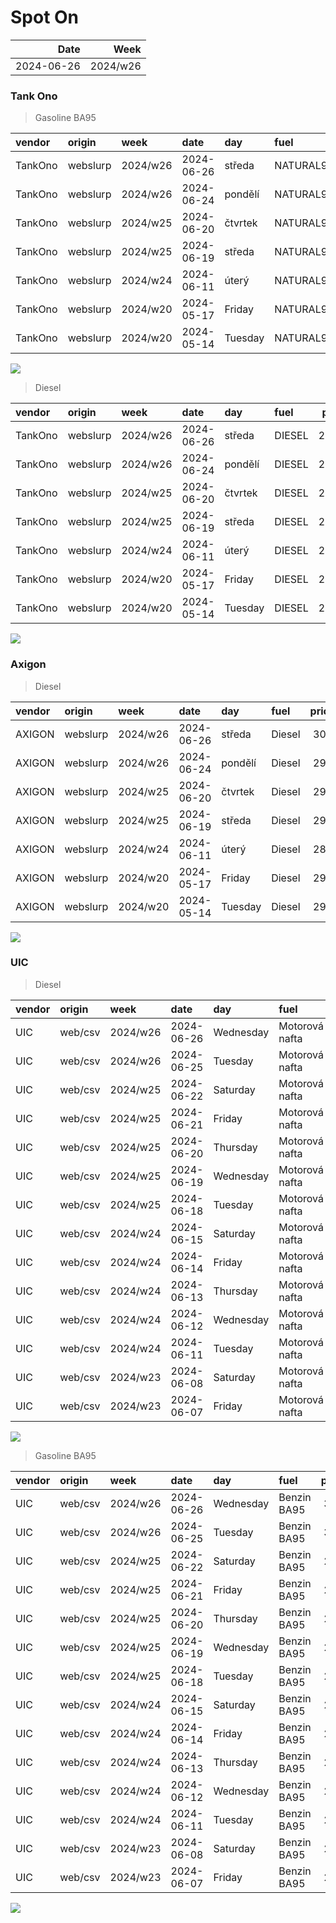 Spot On
================

|       Date |     Week |
|-----------:|---------:|
| 2024-06-26 | 2024/w26 |

### Tank Ono

> Gasoline BA95

| vendor  | origin   | week     | date       | day     | fuel      | price | PriceVAT |
|:--------|:---------|:---------|:-----------|:--------|:----------|------:|---------:|
| TankOno | webslurp | 2024/w26 | 2024-06-26 | středa  | NATURAL95 | 29.67 |     35.9 |
| TankOno | webslurp | 2024/w26 | 2024-06-24 | pondělí | NATURAL95 | 29.67 |     35.9 |
| TankOno | webslurp | 2024/w25 | 2024-06-20 | čtvrtek | NATURAL95 | 29.34 |     35.5 |
| TankOno | webslurp | 2024/w25 | 2024-06-19 | středa  | NATURAL95 | 29.34 |     35.5 |
| TankOno | webslurp | 2024/w24 | 2024-06-11 | úterý   | NATURAL95 | 29.34 |     35.5 |
| TankOno | webslurp | 2024/w20 | 2024-05-17 | Friday  | NATURAL95 | 30.50 |     36.9 |
| TankOno | webslurp | 2024/w20 | 2024-05-14 | Tuesday | NATURAL95 | 30.99 |     37.5 |

<img src="SpotOn_files/figure-gfm/tono-ba95-1.png" style="display: block; margin: auto auto auto 0;" />

> Diesel

| vendor  | origin   | week     | date       | day     | fuel   | price | PriceVAT |
|:--------|:---------|:---------|:-----------|:--------|:-------|------:|---------:|
| TankOno | webslurp | 2024/w26 | 2024-06-26 | středa  | DIESEL | 28.02 |     33.9 |
| TankOno | webslurp | 2024/w26 | 2024-06-24 | pondělí | DIESEL | 28.02 |     33.9 |
| TankOno | webslurp | 2024/w25 | 2024-06-20 | čtvrtek | DIESEL | 27.69 |     33.5 |
| TankOno | webslurp | 2024/w25 | 2024-06-19 | středa  | DIESEL | 27.69 |     33.5 |
| TankOno | webslurp | 2024/w24 | 2024-06-11 | úterý   | DIESEL | 27.19 |     32.9 |
| TankOno | webslurp | 2024/w20 | 2024-05-17 | Friday  | DIESEL | 28.02 |     33.9 |
| TankOno | webslurp | 2024/w20 | 2024-05-14 | Tuesday | DIESEL | 28.51 |     34.5 |

<img src="SpotOn_files/figure-gfm/tono-diesel-1.png" style="display: block; margin: auto auto auto 0;" />

### Axigon

> Diesel

| vendor | origin   | week     | date       | day     | fuel   | price | PriceVAT |
|:-------|:---------|:---------|:-----------|:--------|:-------|------:|---------:|
| AXIGON | webslurp | 2024/w26 | 2024-06-26 | středa  | Diesel |  30.1 |     36.4 |
| AXIGON | webslurp | 2024/w26 | 2024-06-24 | pondělí | Diesel |  29.9 |     36.2 |
| AXIGON | webslurp | 2024/w25 | 2024-06-20 | čtvrtek | Diesel |  29.2 |     35.4 |
| AXIGON | webslurp | 2024/w25 | 2024-06-19 | středa  | Diesel |  29.2 |     35.4 |
| AXIGON | webslurp | 2024/w24 | 2024-06-11 | úterý   | Diesel |  28.7 |     34.7 |
| AXIGON | webslurp | 2024/w20 | 2024-05-17 | Friday  | Diesel |  29.7 |     36.0 |
| AXIGON | webslurp | 2024/w20 | 2024-05-14 | Tuesday | Diesel |  29.7 |     36.0 |

<img src="SpotOn_files/figure-gfm/axigon-diesel-1.png" style="display: block; margin: auto auto auto 0;" />

### UIC

> Diesel

| vendor | origin  | week     | date       | day       | fuel           | price | priceVAT |
|:-------|:--------|:---------|:-----------|:----------|:---------------|------:|---------:|
| UIC    | web/csv | 2024/w26 | 2024-06-26 | Wednesday | Motorová nafta |  28.7 |     34.7 |
| UIC    | web/csv | 2024/w26 | 2024-06-25 | Tuesday   | Motorová nafta |  28.8 |     34.8 |
| UIC    | web/csv | 2024/w25 | 2024-06-22 | Saturday  | Motorová nafta |  28.8 |     34.8 |
| UIC    | web/csv | 2024/w25 | 2024-06-21 | Friday    | Motorová nafta |  28.7 |     34.7 |
| UIC    | web/csv | 2024/w25 | 2024-06-20 | Thursday  | Motorová nafta |  28.5 |     34.5 |
| UIC    | web/csv | 2024/w25 | 2024-06-19 | Wednesday | Motorová nafta |  28.3 |     34.2 |
| UIC    | web/csv | 2024/w25 | 2024-06-18 | Tuesday   | Motorová nafta |  28.0 |     33.9 |
| UIC    | web/csv | 2024/w24 | 2024-06-15 | Saturday  | Motorová nafta |  27.8 |     33.6 |
| UIC    | web/csv | 2024/w24 | 2024-06-14 | Friday    | Motorová nafta |  27.7 |     33.5 |
| UIC    | web/csv | 2024/w24 | 2024-06-13 | Thursday  | Motorová nafta |  27.4 |     33.2 |
| UIC    | web/csv | 2024/w24 | 2024-06-12 | Wednesday | Motorová nafta |  27.3 |     33.0 |
| UIC    | web/csv | 2024/w24 | 2024-06-11 | Tuesday   | Motorová nafta |  27.2 |     32.9 |
| UIC    | web/csv | 2024/w23 | 2024-06-08 | Saturday  | Motorová nafta |  27.2 |     32.9 |
| UIC    | web/csv | 2024/w23 | 2024-06-07 | Friday    | Motorová nafta |  27.3 |     33.0 |

<img src="SpotOn_files/figure-gfm/uic-diesel-1.png" style="display: block; margin: auto auto auto 0;" />

> Gasoline BA95

| vendor | origin  | week     | date       | day       | fuel        | price | priceVAT |
|:-------|:--------|:---------|:-----------|:----------|:------------|------:|---------:|
| UIC    | web/csv | 2024/w26 | 2024-06-26 | Wednesday | Benzin BA95 |  30.1 |     36.4 |
| UIC    | web/csv | 2024/w26 | 2024-06-25 | Tuesday   | Benzin BA95 |  30.1 |     36.4 |
| UIC    | web/csv | 2024/w25 | 2024-06-22 | Saturday  | Benzin BA95 |  29.9 |     36.2 |
| UIC    | web/csv | 2024/w25 | 2024-06-21 | Friday    | Benzin BA95 |  29.7 |     35.9 |
| UIC    | web/csv | 2024/w25 | 2024-06-20 | Thursday  | Benzin BA95 |  29.6 |     35.8 |
| UIC    | web/csv | 2024/w25 | 2024-06-19 | Wednesday | Benzin BA95 |  29.5 |     35.7 |
| UIC    | web/csv | 2024/w25 | 2024-06-18 | Tuesday   | Benzin BA95 |  29.5 |     35.7 |
| UIC    | web/csv | 2024/w24 | 2024-06-15 | Saturday  | Benzin BA95 |  29.4 |     35.6 |
| UIC    | web/csv | 2024/w24 | 2024-06-14 | Friday    | Benzin BA95 |  29.4 |     35.6 |
| UIC    | web/csv | 2024/w24 | 2024-06-13 | Thursday  | Benzin BA95 |  29.3 |     35.5 |
| UIC    | web/csv | 2024/w24 | 2024-06-12 | Wednesday | Benzin BA95 |  29.3 |     35.5 |
| UIC    | web/csv | 2024/w24 | 2024-06-11 | Tuesday   | Benzin BA95 |  29.3 |     35.5 |
| UIC    | web/csv | 2024/w23 | 2024-06-08 | Saturday  | Benzin BA95 |  29.3 |     35.5 |
| UIC    | web/csv | 2024/w23 | 2024-06-07 | Friday    | Benzin BA95 |  29.4 |     35.6 |

<img src="SpotOn_files/figure-gfm/uic-ba95-1.png" style="display: block; margin: auto auto auto 0;" />
